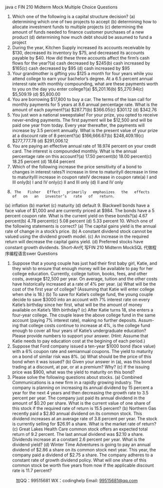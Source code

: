 java c
FIN   210 
Midterm   Mock
Multiple Choice Questions 
1.   Which   one   of   the   following   is   a   capital   structure   decision?
(a)   determining   which   one   of   two   projects   to   accept 
(b)   determining   how   to   allocate   investment   funds   to   multiple   projects
(c)    determining the amount of funds needed to finance customer   purchases   of a   new   product
(d)   determining   how   much   debt   should   be   assumed   to   fund   a   project
2.    During   the   year,    Kitchen    Supply    increased   its    accounts   receivable   by    $130,    decreased    its   inventory   by   $75,   and   decreased   its   accounts   payable   by   $40. How   did   these   three   accounts   affect   the   firm’s   cash   flows   for   the   year?(a)    cash   decreased   by   $245(b)    cash   increased   by   $165(c)    cash   decreased   by   $95
(d)    cash   increased   by   $95
3.   Your   grandmother   is   gifting   you   $125   a   month   for   four   years   while   you   attend   college   to   earn your   bachelor’s   degree. At   a   6.5   percent   annual   interest   rate   with   monthly   compounding,   what   are   these   payments   worth   to   you   on   the   day   you   enter   college?(a)    $5,201.16(b)    $5,270.94(c)    $5,509.19
(d)    $5,800.00
4.   You   are   borrowing   $17,800   to   buy   a   car.    The   terms   of   the   loan   call   for   monthly   payments for   5   years   at   8.6   annual   percentage   rate.   What   is   the   amount   of each   payment?(a)      $287.71(b)    $366.05(c)    $301.12
(d)    $342.76
5.   You   just   won a national sweepstake! For your prize, you opted to receive never-ending   payments. The   first   payment   will   be $12,500   and   will   be   paid   one   year   from   today. Every year   thereafter, the   payments   will   increase   by   3.5   percent   annually.   What   is   the   present   value of   your   prize   at   a   discount   rate   of   8   percent?(a)    $166,666.67(b)    $248,409.19(c)    $277,777.78
(d)    $291,006.12
6.   You   are   paying   an   effective   annual   rate   of   18.974   percent   on your   credit   card. The   interest   is   compounded   monthly.   What   is   the   annual   percentage   rate   on   this   account?(a)      17.50   percent(b)      18.00   percent(c)    18.25   percent
(d)      18.64   percent
7.   Which   of   the   following   increase   the   price   sensitivity   of   a   bond   to   changes   in   interest   rates?I   increase   in   time   to   maturityII   decrease   in   time   to   maturityIII   increase   in   coupon   rateIV    decrease   in   coupon   rate(a)   I   and   III   only(b)   I   and   IV   only(c)   II   and   III   only
(d)   II   and   IV   only
8.      The   Fisher   Effect   primarily   emphasizes   the   effects   of   on   an   investor’s   rate   of   return.
(a)   inflation
(b)   market
(c)   maturity
(d)   default
9.    Blackwell bonds have a face   value   of   $1,000   and   are   currently   priced   at   $984. The bonds   have   a   5   percent   coupon   rate.   What   is   the   current   yield   on   these   bonds?(a)    4.67   percent(b)    4.78   percent(c)    5.08   percent
(d)    5.33   percent
10.   Which   one   of the   following   statements   is   correct?
(a)    The   capital   gains   yield   is   the   annual   rate   of   change   in   a   stock’s   price.
(b)   A   constant   dividend   stock   cannot   be   valued   using   the   dividend   growth   model.
(c)   An   increase   in   the   required   return   will   decrease   the   capital   gains   yield.
(d)    Preferred   stocks   have   constant   growth   dividends.
Short-An代 写FIN 210 Midterm MockSQL
代做程序编程语言swer Questions 
1.    Suppose   that   a   young   couple   has   just   had   their   first   baby   girl,   Katie,   and   they   wish   to   ensure that   enough   money   will   be   available   to   pay   for   her   college   education. Currently, college tuition,   books,   fees,   and   other   costs,   average   $12,500   per   year.    On   average,   tuition   and   the   other   costs   have   historically   increased   at   a   rate   of 4%   per   year.
(a)   What   will   be   the   cost   of   the   first   year   of   college?    (Assuming   that   Katie   will   enter   college when   she   is   18.)
(b)    To   save   for   Katie’s   college   fund,   the   young   couple   decide   to   save   $3000   into   an   account   with   7%   interest   rate   on   every   Katie’s   birthday   since   her   first, what will   be the   amount   of   money   available   on   Katie’s   18th   birthday?
(c)    After   Katie   turns   18,   she   enters   a   four-year   college. The   couple   leave   the   above   college   fund   in   the   same   account   (paying   7% interest   rate),   making   no   further   deposits. Assum-   ing   that   college   costs   continue   to   increase   at   4%,   is   the   college   fund   enough   to   cover   all   four   years   of   Katie’s   undergraduate   education? Please   provide   numbers   to   support   your answer. (Hint: Assume that Katie needs to pay education cost at    the begining of each   period.)
2.    Suppose that Ford company   issued   a ten-year   $1000   bond   (face   value)   with   a   6%   coupon   rate
and   semiannual   coupons.   The   yield   to   maturity   on   a   bond   of   similar   risk   was   8%.
(a)   What   should   be   the   price   of   this   bond   when   it   was   issued? 
(b) Given   your   answer   in   (a), was   this   bond   trading   at   a   discount,   at   par,   or   at   a   premium?   Why?
(c)   If   the   issuing   price   was   $900,   what   was   the   yield   to   maturity   on   this   bond?
3.    Please   solve   the   following   questions   about   stocks.
(a)    Combined   Communications   is   a   new   firm   in   a   rapidly   growing   industry. The   company is   planning   on   increasing   its   annual   dividend   by   15   percent   a   year   for   the   next   4   years   and   then   decreasing   the   growth   rate   to   3.5   percent   per   year. The   company   just   paid its   annual   dividend   in   the   amount   of   $0.20   per   share.   What   is   the   current   value   of   one share   of   this   stock   if   the   required   rate   of   return   is   15.5   percent?
(b)   Northern   Gas   recently   paid   a   $2.80 annual   dividend   on   its   common   stock. This   dividend increases   at   an   average   rate   of   3.8   percent   per   year. The   stock   is   currently   selling   for   $26.91   a   share.   What   is   the   market   rate   of   return?
(c)    Great   Lakes   Health   Care   common   stock   offers   an   expected   total   return   of   9.2   percent.   The last annual dividend was   $2.10 a share. Dividends increase   at   a constant   2.6   percent   per   year.   What   is   the   dividend   yield?
(d)   Winter   Time   Adventures   is   going   to   pay   an   annual   dividend   of   $2.86   a   share   on   its common   stock   next year. This year,   the   company   paid   a   dividend   of   $2.75   a   share. The   company   adheres   to   a   constant   rate   of   growth   dividend   policy.    What   will   one   share   of this   common   stock   be   worth   five   years   from   now   if the   applicable   discount   rate   is   11.7   percent?






         
加QQ：99515681  WX：codinghelp  Email: 99515681@qq.com
